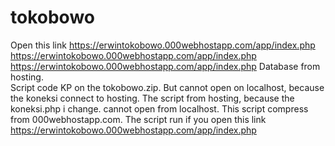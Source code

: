 # tokobowo
Open this link
https://erwintokobowo.000webhostapp.com/app/index.php   
https://erwintokobowo.000webhostapp.com/app/index.php 
https://erwintokobowo.000webhostapp.com/app/index.php 
Database from hosting.  
Script code KP on the tokobowo.zip. But cannot open on localhost, because the koneksi connect to hosting.
The script from hosting, because the koneksi.php i change.
cannot open from localhost.
This script compress from 000webhostapp.com.
The script run if you open this link https://erwintokobowo.000webhostapp.com/app/index.php
